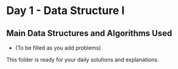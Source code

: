 # Day 1 - Data Structure I

## Main Data Structures and Algorithms Used
- (To be filled as you add problems)

This folder is ready for your daily solutions and explanations.
